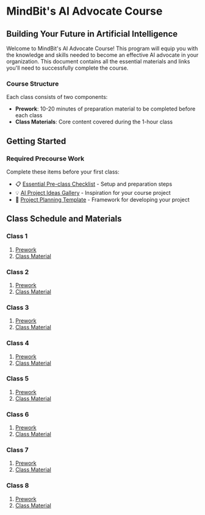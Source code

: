 # MindBit's AI Advocate Course

## Building Your Future in Artificial Intelligence

Welcome to MindBit's AI Advocate Course! This program will equip you with the knowledge and skills needed to become an effective AI advocate in your organization. This document contains all the essential materials and links you'll need to successfully complete the course.

### Course Structure

Each class consists of two components:

- **Prework**: 10-20 minutes of preparation material to be completed before each class
- **Class Materials**: Core content covered during the 1-hour class

## Getting Started

### Required Precourse Work

Complete these items before your first class:

- 📋 [Essential Pre-class Checklist](./precourse_work/README.md) - Setup and preparation steps
- 💡 [AI Project Ideas Gallery](./precourse_work/ai_project_ideas.md) - Inspiration for your course project
- 📝 [Project Planning Template](./precourse_work/ai_project_planning_doc.md) - Framework for developing your project

## Class Schedule and Materials

### Class 1
1. [Prework](./class_1/prework)
2. [Class Material](./class_1/)

### Class 2
1. [Prework](./class_2/prework)
2. [Class Material](./class_2/)

### Class 3
1. [Prework](./class_3/prework)
2. [Class Material](./class_3/)

### Class 4
1. [Prework](./class_4/prework)
2. [Class Material](./class_4/)

### Class 5
1. [Prework](./class_5/prework)
2. [Class Material](./class_5/)

### Class 6
1. [Prework](./class_6/prework)
2. [Class Material](./class_6/)

### Class 7
1. [Prework](./class_7/prework)
2. [Class Material](./class_7/)

### Class 8
1. [Prework](./class_8/prework)
2. [Class Material](./class_8/)
